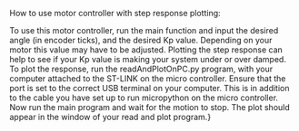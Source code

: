 How to use motor controller with step response plotting:

To use this motor controller, run the main function and input the desired angle (in encoder ticks), and the desired Kp value. Depending on your motor this value may have to be adjusted. Plotting the step response can help to see if your Kp value is making your system under or over damped. To plot the response, run the readAndPlotOnPC.py program, with your computer attached to the ST-LINK on the micro controller. Ensure that the port is set to the correct USB terminal on your computer. This is in addition to the cable you have set up to run micropython on the micro controller. Now run the main program and wait for the motion to stop. The plot should appear in the window of your read and plot program.}
